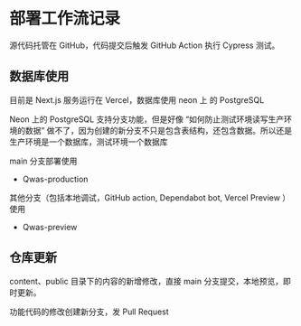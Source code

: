 # 部署工作流记录

源代码托管在 GitHub，代码提交后触发 GitHub Action 执行 Cypress 测试。

## 数据库使用

目前是 Next.js 服务运行在 Vercel，数据库使用 neon 上 的 PostgreSQL

Neon 上的 PostgreSQL 支持分支功能，但是好像 “如何防止测试环境读写生产环境的数据” 做不了，因为创建的新分支不只是包含表结构，还包含数据。所以还是生产环境是一个数据库，测试环境一个数据库

main 分支部署使用

- Qwas-production

其他分支（包括本地调试，GitHub action, Dependabot bot, Vercel Preview ）使用

- Qwas-preview

## 仓库更新

content、public 目录下的内容的新增修改，直接 main 分支提交，本地预览，即时更新。

功能代码的修改创建新分支，发 Pull Request
